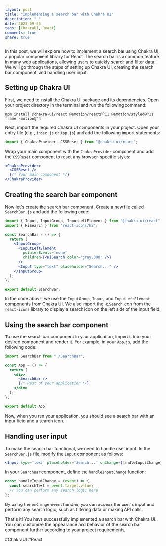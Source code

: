 ```yaml
---
layout: post
title: "Implementing a search bar with Chakra UI"
description: " "
date: 2023-09-25
tags: [ChakraUI, React]
comments: true
share: true
---
```


In this post, we will explore how to implement a search bar using Chakra UI, a popular component library for React. The search bar is a common feature in many web applications, allowing users to quickly search and filter data. We will go through the steps of setting up Chakra UI, creating the search bar component, and handling user input.

## Setting up Chakra UI

First, we need to install the Chakra UI package and its dependencies. Open your project directory in the terminal and run the following command:

```shell
npm install @chakra-ui/react @emotion/react@^11 @emotion/styled@^11 framer-motion@^4
```

Next, import the required Chakra UI components in your project. Open your entry file (e.g., `index.js` or `App.js`) and add the following import statements:

```javascript
import { ChakraProvider, CSSReset } from "@chakra-ui/react";
```

Wrap your main component with the `ChakraProvider` component and add the `CSSReset` component to reset any browser-specific styles:

```jsx
<ChakraProvider>
  <CSSReset />
  {/* Your main component */}
</ChakraProvider>
```

## Creating the search bar component

Now let's create the search bar component. Create a new file called `SearchBar.js` and add the following code:

```jsx
import { Input, InputGroup, InputLeftElement } from "@chakra-ui/react";
import { HiSearch } from "react-icons/hi";

const SearchBar = () => {
  return (
    <InputGroup>
      <InputLeftElement
        pointerEvents="none"
        children={<HiSearch color="gray.300" />}
      />
      <Input type="text" placeholder="Search..." />
    </InputGroup>
  );
};

export default SearchBar;
```

In the code above, we use the `InputGroup`, `Input`, and `InputLeftElement` components from Chakra UI. We also import the `HiSearch` icon from the `react-icons` library to display a search icon on the left side of the input field.

## Using the search bar component

To use the search bar component in your application, import it into your desired component and render it. For example, in your `App.js`, add the following code:

```jsx
import SearchBar from "./SearchBar";

const App = () => {
  return (
    <div>
      <SearchBar />
      {/* Rest of your application */}
    </div>
  );
};

export default App;
```

Now, when you run your application, you should see a search bar with an input field and a search icon.

## Handling user input

To make the search bar functional, we need to handle user input. In the `SearchBar.js` file, modify the `Input` component as follows:

```jsx
<Input type="text" placeholder="Search..." onChange={handleInputChange} />
```

In your `SearchBar` component, define the `handleInputChange` function:

```jsx
const handleInputChange = (event) => {
  const searchText = event.target.value;
  // You can perform any search logic here
};
```

By using the `onChange` event handler, you can access the user's input and perform any search logic, such as filtering data or making API calls.

That's it! You have successfully implemented a search bar with Chakra UI. You can customize the appearance and behavior of the search bar component further according to your project requirements.

#ChakraUI #React